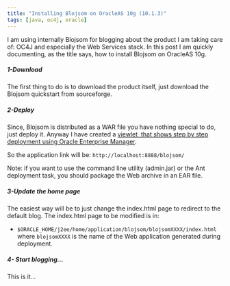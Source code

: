 ```yaml
---
title: "Installing Blojsom on OracleAS 10g (10.1.3)"
tags: [java, oc4j, oracle]
---
```

I am using internally Blojsom for blogging about the product I am
taking care of: OC4J and especially the Web Services stack. In this
post I am quickly documenting, as the title says, how to install
Blojsom on OracleAS 10g.

##### 1-Download

The first thing to do is to download the product itself, just download the Blojsom quickstart from sourceforge.

##### 2-Deploy

Since, Blojsom is distributed as a WAR file you have nothing special to do, just deploy it. Anyway I have created a [viewlet &nbsp;that shows step by step deployment using Oracle Enterprise Manager](http://www.grallandco.com/blog/archives/viewlet/blojsom-install.swf).

So the application link will be: `http://localhost:8888/blojsom/`

Note: if you want to use the command line utility (admin.jar) or the
Ant deployment task, you should package the Web archive in an EAR file.

##### 3-Update the home page

The easiest way will be to just change the index.html page to redirect
to the default blog. The index.html page to be modified is in:

*  `$ORACLE_HOME/j2ee/home/application/blojsom/blojsomXXXX/index.html`
where `blojsomXXXX` is the name of the Web application generated during deployment.

##### 4- Start blogging...

This is it...
